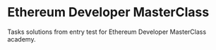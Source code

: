# Ethereum Developer MasterClass
Tasks solutions from entry test for Ethereum Developer MasterClass academy.
